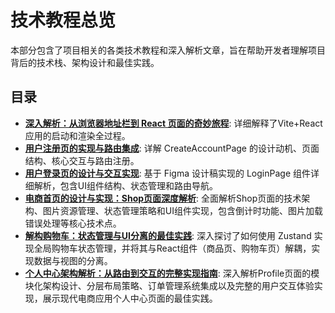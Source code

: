 # 技术教程总览

本部分包含了项目相关的各类技术教程和深入解析文章，旨在帮助开发者理解项目背后的技术栈、架构设计和最佳实践。

## 目录
 
- [**深入解析：从浏览器地址栏到 React 页面的奇妙旅程**](./how-vite-react-app-works.md): 详细解释了Vite+React应用的启动和渲染全过程。 
- [**用户注册页的实现与路由集成**](./how-create-account-page-works.md): 详解 CreateAccountPage 的设计动机、页面结构、核心交互与路由注册。
- [**用户登录页的设计与交互实现**](./how-login-page-works.md): 基于 Figma 设计稿实现的 LoginPage 组件详细解析，包含UI组件结构、状态管理和路由导航。
- [**电商首页的设计与实现：Shop页面深度解析**](./how-shop-page-works.md): 全面解析Shop页面的技术架构、图片资源管理、状态管理策略和UI组件实现，包含倒计时功能、图片加载错误处理等核心技术点。
- [**解构购物车：状态管理与UI分离的最佳实践**](./how-cart-and-state-management-works.md): 深入探讨了如何使用 Zustand 实现全局购物车状态管理，并将其与React组件（商品页、购物车页）解耦，实现数据与视图的分离。
- [**个人中心架构解析：从路由到交互的完整实现指南**](./how-profile-page-works.md): 深入解析Profile页面的模块化架构设计、分层布局策略、订单管理系统集成以及完整的用户交互体验实现，展示现代电商应用个人中心页面的最佳实践。 